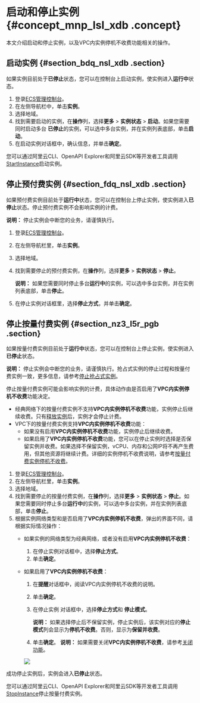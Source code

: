 # 启动和停止实例 {#concept_mnp_lsl_xdb .concept}

本文介绍启动和停止实例，以及VPC内实例停机不收费功能相关的操作。

## 启动实例 {#section_bdq_nsl_xdb .section}

如果实例目前处于**已停止**状态，您可以在控制台上启动实例，使实例进入**运行中**状态。

1.  登录[ECS管理控制台](https://ecs.console.aliyun.com/?spm=a2c4g.11186623.2.9.FNEORG#/home)。
2.  在左侧导航栏中，单击**实例**。
3.  选择地域。
4.  找到需要启动的实例，在**操作**列，选择**更多** \> **实例状态** \> **启动**。如果您需要同时启动多台 **已停止**的实例，可以选中多台实例，并在实例列表底部，单击**启动**。
5.  在启动实例对话框中，确认信息，并单击**确定**。

您可以通过阿里云CLI、OpenAPI Explorer和阿里云SDK等开发者工具调用[StartInstance](../../../../../intl.zh-CN/API参考/实例/StartInstance.md#)启动实例。

## 停止预付费实例 {#section_fdq_nsl_xdb .section}

如果预付费实例目前处于**运行中**状态，您可以在控制台上停止实例，使实例进入**已停止**状态。停止预付费实例不会影响实例的计费。

**说明：** 停止实例会中断您的业务，请谨慎执行。

1.  登录[ECS管理控制台](https://ecs.console.aliyun.com/?spm=a2c4g.11186623.2.9.FNEORG#/home)。
2.  在左侧导航栏里，单击**实例**。
3.  选择地域。
4.  找到需要停止的预付费实例，在**操作**列，选择**更多** \> **实例状态** \> **停止**。

    **说明：** 如果您需要同时停止多台**运行中**的实例，可以选中多台实例，并在实例列表底部，单击**停止**。

5.  在停止实例对话框里，选择**停止方式**，并单击**确定**。

## 停止按量付费实例 {#section_nz3_l5r_pgb .section}

如果按量付费实例目前处于**运行中**状态，您可以在控制台上停止实例，使实例进入**已停止**状态。

**说明：** 停止实例会中断您的业务，请谨慎执行。抢占式实例的停止过程和按量付费实例一致，更多信息，请参考[停止抢占式实例](intl.zh-CN/实例/实例购买方式/抢占式实例/停止抢占式实例.md#)。

停止按量付费实例可能会影响实例的计费，具体动作由是否启用了**VPC内实例停机不收费**功能决定。

-   经典网络下的按量付费实例不支持**VPC内实例停机不收费**功能，实例停止后继续收费。只有[释放实例](intl.zh-CN/实例/实例生命周期/释放实例.md#)后，实例才会停止计费。
-   VPC下的按量付费实例支持**VPC内实例停机不收费**功能：
    -   如果没有启用**VPC内实例停机不收费**功能，实例停止后继续收费。
    -   如果启用了**VPC内实例停机不收费**功能，您可以在停止实例时选择是否保留实例并收费。如果选择不保留实例，vCPU、内存和公网IP将不再产生费用，但其他资源将继续计费。详细的实例停机不收费说明，请参考[按量付费实例停机不收费](../../../../../intl.zh-CN/产品定价/按量付费实例停机不收费.md#)。

1.  登录[ECS管理控制台](https://ecs.console.aliyun.com/?spm=a2c4g.11186623.2.9.FNEORG#/home)。
2.  在左侧导航栏里，单击**实例**。
3.  选择地域。
4.  找到需要停止的按量付费实例，在**操作**列，选择**更多** \> **实例状态** \> **停止**。如果您需要同时停止多台**运行中**的实例，可以选中多台实例，并在实例列表底部，单击**停止**。
5.  根据实例网络类型和是否启用了**VPC内实例停机不收费**，弹出的界面不同，请根据实际情况操作：
    -   如果实例的网络类型为经典网络，或者没有启用**VPC内实例停机不收费**：
        1.  在停止实例对话框中，选择**停止方式**。
        2.  单击**确定**。
    -   如果启用了**VPC内实例停机不收费**：

        1.  在**提醒**对话框中，阅读VPC内实例停机不收费的说明。
        2.  单击**确定**。
        3.  在停止实例 对话框中，选择**停止方式**和 **停止模式**。

            **说明：** 如果选择停止后不保留实例，停止实例后，该实例对应的**停止模式**列会显示为**停机不收费**。否则，显示为**保留并收费**。

        4.  单击**确定**。
        **说明：** 如果需要关闭**VPC内实例停机不收费**，请参考[关闭功能](../../../../../intl.zh-CN/产品定价/按量付费实例停机不收费.md#disable)。

        ![](http://static-aliyun-doc.oss-cn-hangzhou.aliyuncs.com/assets/img/9648/15510233655448_zh-CN.png)


成功停止实例后，实例会进入**已停止**状态。

您可以通过阿里云CLI、OpenAPI Explorer和阿里云SDK等开发者工具调用[StopInstance](../../../../../intl.zh-CN/API参考/实例/StopInstance.md#)停止按量付费实例。

